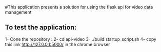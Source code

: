 #This application presents a solution for using the flask api for video data management

## To test the application:


1- Cone the repository : 
2- cd api-video
3- ./build startup_script.sh
4- copy this link http://127.0.0.1:5000/ in the chrome browser
